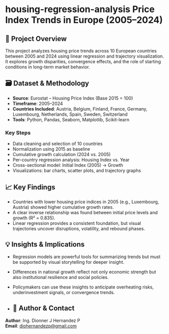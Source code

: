 # housing-regression-analysis Price Index Trends in Europe (2005–2024)

## 📌 Project Overview
This project analyzes housing price trends across 10 European countries between 2005 and 2024 using linear regression and trajectory visualization. It explores growth disparities, convergence effects, and the role of starting conditions in long-term market behavior.

## 🗃️ Dataset & Methodology

- **Source**: Eurostat – Housing Price Index (Base 2015 = 100)  
- **Timeframe**: 2005–2024  
- **Countries Included**: Austria, Belgium, Finland, France, Germany, Luxembourg, Netherlands, Spain, Sweden, Switzerland  
- **Tools**: Python, Pandas, Seaborn, Matplotlib, Scikit-learn

### Key Steps
- Data cleaning and selection of 10 countries
- Normalization using 2015 as baseline
- Cumulative growth calculation (2024 vs. 2005)
- Per-country regression analysis: Housing Index vs. Year
- Cross-sectional model: Initial Index (2005) → Growth
- Visualizations: bar charts, scatter plots, and trajectory graphs

## 📈 Key Findings

- Countries with lower housing price indices in 2005 (e.g., Luxembourg, Austria) showed higher cumulative growth rates.
- A clear inverse relationship was found between initial price levels and growth (R² = 0.835).
- Linear regression provides a consistent foundation, but visual trajectories uncover disruptions, volatility, and rebound phases.

## 💡 Insights & Implications

- Regression models are powerful tools for summarizing trends but must be supported by visual storytelling for deeper insight.
- Differences in national growth reflect not only economic strength but also institutional resilience and social policies.
- Policymakers can use these insights to anticipate overheating risks, underinvestment signals, or convergence trends.

- ## 🙌 Author & Contact

**Author**: Ing. Dionner J Hernandez P  
**Email**: diohernandezp@gmail.com  
